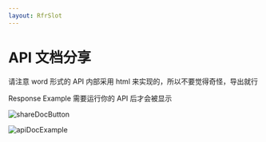 ```yaml
---
layout: RfrSlot
---
```


# API 文档分享

请注意 word 形式的 API 内部采用 html 来实现的，所以不要觉得奇怪，导出就行

Response Example 需要运行你的 API 后才会被显示

![shareDocButton](/img/shareApi.png)

![apiDocExample](/img/apiDocExample.png)
